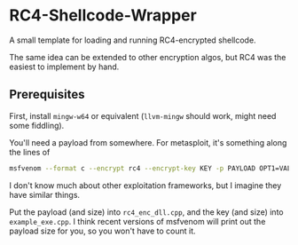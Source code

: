 # RC4-Shellcode-Wrapper
A small template for loading and running RC4-encrypted shellcode.

The same idea can be extended to other encryption algos, but RC4 was the easiest to implement by hand.

## Prerequisites
First, install `mingw-w64` or equivalent (`llvm-mingw` should work, might need some fiddling).

You'll need a payload from somewhere. For metasploit, it's something along the lines of
```bash
msfvenom --format c --encrypt rc4 --encrypt-key KEY -p PAYLOAD OPT1=VALUE1 OPT2=VALUE2...
```
I don't know much about other exploitation frameworks, but I imagine they have similar things.

Put the payload (and size) into `rc4_enc_dll.cpp`, and the key (and size) into `example_exe.cpp`.
I think recent versions of msfvenom will print out the payload size for you, so you won't have to count it.

